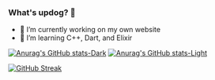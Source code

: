 ### What's updog? 👋

- 🔭 I’m currently working on my own website
- 🌱 I’m learning C++, Dart, and Elixir

[![Anurag's GitHub stats-Dark](https://github-readme-stats.vercel.app/api?username=nnhoang215&show_icons=true&theme=dark#gh-dark-mode-only)](https://github.com/anuraghazra/github-readme-stats#gh-dark-mode-only)
[![Anurag's GitHub stats-Light](https://github-readme-stats.vercel.app/api?username=nnhoang215&show_icons=true&theme=default#gh-light-mode-only)](https://github.com/anuraghazra/github-readme-stats#gh-light-mode-only)

[![GitHub Streak](https://streak-stats.demolab.com/?user=DenverCoder1)](https://git.io/streak-stats)

